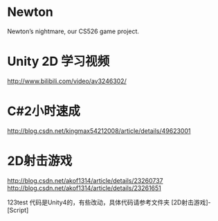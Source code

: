 # Newton
Newton’s nightmare, our CS526 game project.

# Unity 2D 学习视频
http://www.bilibili.com/video/av3246302/

# C#2小时速成
http://blog.csdn.net/kingmax54212008/article/details/49623001

# 2D射击游戏
http://blog.csdn.net/akof1314/article/details/23260737
http://blog.csdn.net/akof1314/article/details/23261651

123test
代码是Unity4的，有些改动，具体代码请参考文件夹 [2D射击游戏]-[Script]
